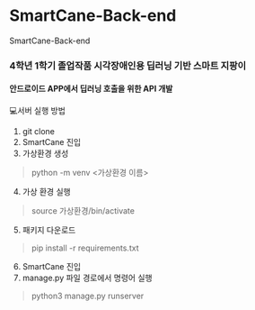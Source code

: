 # SmartCane-Back-end
SmartCane-Back-end
### 4학년 1학기 졸업작품 시각장애인용 딥러닝 기반 스마트 지팡이
#### 안드로이드 APP에서 딥러닝 호출을 위한 API 개발

💻서버 실행 방법
1. git clone
2. SmartCane 진입
3. 가상환경 생성
 > python -m venv <가상환경 이름>
4. 가상 환경 실행
 > source 가상환경/bin/activate
5. 패키지 다운로드
 > pip install -r requirements.txt
6. SmartCane 진입
7. manage.py 파일 경로에서 명령어 실행
 > python3 manage.py runserver
